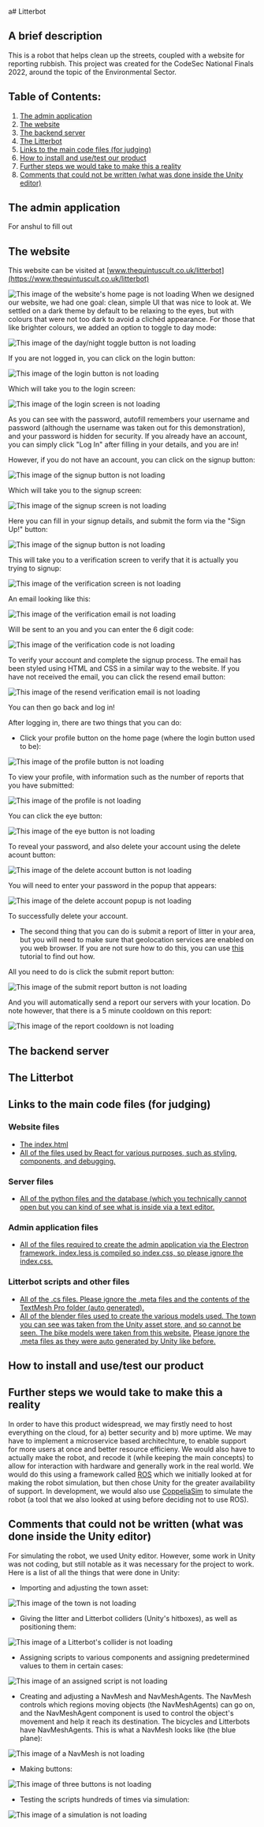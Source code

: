 a# Litterbot
## A brief description
This is a robot that helps clean up the streets, coupled with a website for reporting rubbish. This project was created for the CodeSec National Finals 2022, around the topic of the Environmental Sector.

## Table of Contents:
1) [The admin application](#the-admin-application)
2) [The website](#the-website)
3) [The backend server](#the-backend-server)
4) [The Litterbot](#the-litterbot)
5) [Links to the main code files (for judging)](#links-to-the-main-code-files-for-judging)
6) [How to install and use/test our product](#how-to-usetest-our-product)
7) [Further steps we would take to make this a reality](#further-steps-we-would-take-to-make-this-a-reality)
8) [Comments that could not be written (what was done inside the Unity editor)](#comments-that-could-not-be-written-what-was-done-inside-the-unity-editor)

## The admin application
For anshul to fill out

## The website
This website can be visited at [www.thequintuscult.co.uk/litterbot](https://www.thequintuscult.co.uk/litterbot)

![This image of the website's home page is not loading](readme-pics/website-home-logged-out.png)
When we designed our website, we had one goal: clean, simple UI that was nice to look at. We settled on a dark theme by default to be relaxing to the eyes, but with colours that were not too dark to avoid a clichéd appearance. For those that like brighter colours, we added an option to toggle to day mode:

![This image of the day/night toggle button is not loading](readme-pics/day-night-toggle.png)

If you are not logged in, you can click on the login button:

![This image of the login button is not loading](readme-pics/login-highlight.png)

Which will take you to the login screen:

![This image of the login screen is not loading](readme-pics/login-screen.png)

As you can see with the password, autofill remembers your username and password (although the username was taken out for this demonstration), and your password is hidden for security. If you already have an account, you can simply click "Log In" after filling in your details, and you are in!

However, if you do not have an account, you can click on the signup button:

![This image of the signup button is not loading](readme-pics/signup-highlight.png)

Which will take you to the signup screen:

![This image of the signup screen is not loading](readme-pics/signup-screen.png)

Here you can fill in your signup details, and submit the form via the "Sign Up!" button:

![This image of the signup button is not loading](readme-pics/signup-button.png)

This will take you to a verification screen to verify that it is actually you trying to signup:

![This image of the verification screen is not loading](readme-pics/verification-screen.png)

An email looking like this:

![This image of the verification email is not loading](readme-pics/verification-email.png)

Will be sent to an you and you can enter the 6 digit code:

![This image of the verification code is not loading](readme-pics/code.png)

To verify your account and complete the signup process. The email has been styled using HTML and CSS in a similar way to the website. If you have not received the email, you can click the resend email button:

![This image of the resend verification email is not loading](readme-pics/resend-email.png)

You can then go back and log in!

After logging in, there are two things that you can do:
- Click your profile button on the home page (where the login button used to be):

 ![This image of the profile button is not loading](readme-pics/profile-button.png)

 To view your profile, with information such as the number of reports that you have submitted:

 ![This image of the profile is not loading](readme-pics/profile.png)

 You can click the eye button:

 ![This image of the eye button is not loading](readme-pics/eye-button.png)

 To reveal your password, and also delete your account using the delete acount button:

 ![This image of the delete account button is not loading](readme-pics/delete-account-button.png)

 You will need to enter your password in the popup that appears:

 ![This image of the delete account popup is not loading](readme-pics/delete-account-popup.png)

 To successfully delete your account.

- The second thing that you can do is submit a report of litter in your area, but you will need to make sure that geolocation services are enabled on you web browser. If you are not sure how to do this, you can use [this](https://whatismyipaddress.com/enabling-and-disabling-geolocation-on-your-browser) tutorial to find out how.

 All you need to do is click the submit report button:

 ![This image of the submit report button is not loading](readme-pics/submit-report-button.png)

 And you will automatically send a report our servers with your location. Do note however, that there is a 5 minute cooldown on this report:

 ![This image of the report cooldown is not loading](readme-pics/report-cooldown.png)

## The backend server

## The Litterbot

## Links to the main code files (for judging)
### Website files
- [The index.html](https://github.com/MrFirekiller/litterbot/blob/master/website/public/index.html)
- [All of the files used by React for various purposes, such as styling, components, and debugging.](https://github.com/MrFirekiller/litterbot/tree/master/website/src)

### Server files
- [All of the python files and the database (which you technically cannot open but you can kind of see what is inside via a text editor.](https://github.com/MrFirekiller/litterbot/tree/master/server)

### Admin application files
- [All of the files required to create the admin application via the Electron framework. index.less is compiled so index.css, so please ignore the index.css.](https://github.com/MrFirekiller/litterbot/tree/master/adminapp/src)

### Litterbot scripts and other files
- [All of the .cs files. Please ignore the .meta files and the contents of the TextMesh Pro folder (auto generated).](https://github.com/MrFirekiller/litterbot/tree/master/litterbot/Litterbot/Assets/Scripts)
- [All of the blender files used to create the various models used. The town you can see was taken from the Unity asset store, and so cannot be seen. The bike models were taken from ](https://github.com/MrFirekiller/litterbot/tree/master/litterbot/Litterbot/Assets/Litterbot%20Models) [this website.](https://www.turbosquid.com/3d-models/3d-bike-bmx-bicycle-model-1486504) [Please ignore the .meta files as they were auto generated by Unity like before.](https://github.com/MrFirekiller/litterbot/tree/master/litterbot/Litterbot/Assets/Litterbot%20Models)

## How to install and use/test our product

## Further steps we would take to make this a reality
In order to have this product widespread, we may firstly need to host everything on the cloud, for a) better security and b) more uptime. We may have to implement a microservice based architechture, to enable support for more users at once and better resource efficieny. We would also have to actually make the robot, and recode it (while keeping the main concepts) to allow for interaction with hardware and generally work in the real world. We would do this using a framework called [ROS](https://www.ros.org/) which we initially looked at for making the robot simulation, but then chose Unity for the greater availability of support. In development, we would also use [CoppeliaSim](https://www.coppeliarobotics.com/) to simulate the robot (a tool that we also looked at using before deciding not to use ROS).

## Comments that could not be written (what was done inside the Unity editor)
For simulating the robot, we used Unity editor. However, some work in Unity was not coding, but still notable as it was necessary for the project to work. Here is a list of all the things that were done in Unity:

- Importing and adjusting the town asset:

 ![This image of the town is not loading](readme-pics/town.png)

- Giving the litter and Litterbot colliders (Unity's hitboxes), as well as positioning them:

 ![This image of a Litterbot's collider is not loading](readme-pics/litterbox.png)

- Assigning scripts to various components and assigning predetermined values to them in certain cases:

 ![This image of an assigned script is not loading](readme-pics/script-assigned.png)

- Creating and adjusting a NavMesh and NavMeshAgents. The NavMesh controls which regions moving objects (the NavMeshAgents) can go on, and the NavMeshAgent component is used to control the object's movement and help it reach its destination. The bicycles and Litterbots have NavMeshAgents. This is what a NavMesh looks like (the blue plane):

 ![This image of a NavMesh is not loading](readme-pics/navmesh.png)

- Making buttons:

 ![This image of three buttons is not loading](readme-pics/three-buttons.png)

- Testing the scripts hundreds of times via simulation:

 ![This image of a simulation is not loading](readme-pics/simulation.png)